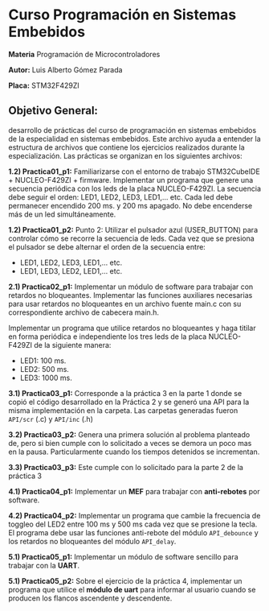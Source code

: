 # Curso Programación en Sistemas Embebidos

**Materia** Programación de Microcontroladores

**Autor:** Luis Alberto Gómez Parada

**Placa:** STM32F429ZI


## Objetivo General:

desarrollo de prácticas del curso de programación   en sistemas embebidos de la especialidad en sistemas embebidos. Este archivo ayuda a entender la estructura de archivos que contiene los ejercicios realizados durante la especialización. Las prácticas se organizan en los siguientes archivos:


**1.2) Practica01_p1:** Familiarizarse con el entorno de trabajo STM32CubeIDE + NUCLEO-F429ZI + firmware. Implementar un programa que genere una secuencia periódica con los leds de la placa NUCLEO-F429ZI. La secuencia debe seguir el orden: LED1, LED2, LED3, LED1,... etc.
Cada led debe permanecer encendido 200 ms. y 200 ms apagado.  No debe encenderse más de un led simultáneamente. 

**1.2) Practica01_p2:** Punto 2: Utilizar el pulsador azul (USER_BUTTON) para controlar cómo se recorre la secuencia de leds.  Cada vez que se presiona el pulsador se debe alternar el orden de la secuencia entre:

- LED1, LED2, LED3, LED1,... etc.
- LED1, LED3, LED2, LED1,... etc.


**2.1) Practica02_p1:** Implementar un módulo de software para trabajar con retardos no bloqueantes. 
Implementar las funciones auxiliares necesarias para usar retardos no bloqueantes en un archivo fuente main.c con su correspondiente archivo de cabecera main.h.

Implementar un programa que utilice retardos no bloqueantes y  haga titilar en forma periódica e independiente los tres leds de la placa NUCLEO-F429ZI de la siguiente manera:

- LED1: 100 ms. 
- LED2: 500 ms.
- LED3: 1000 ms.


**3.1) Practica03_p1:** Corresponde a la práctica 3 en la parte 1 donde se copió el código desarrollado en la Práctica 2 y se generó una API para la misma implementación en la carpeta. Las carpetas generadas fueron `API/scr` (.c) y `API/inc` (.h)


**3.2) Practica03_p2:** Genera una primera solución al problema planteado de, pero si bien cumple con lo solicitado a veces se demora un poco mas en la pausa. Particularmente cuando los tiempos detenidos se incrementan.


**3.3) Practica03_p3:** Este cumple con lo solicitado para la parte 2 de la práctica 3 

**4.1) Practica04_p1:** Implementar un **MEF** para trabajar con **anti-rebotes** por software.

**4.2) Practica04_p2:** Implementar un programa que cambie la frecuencia de toggleo del LED2 entre 100 ms y 500 ms cada vez que se presione la tecla.  El programa debe usar las funciones anti-rebote del módulo `API_debounce` y los retardos no bloqueantes del módulo `API_delay`. 


**5.1) Practica05_p1:** Implementar un módulo de software sencillo para trabajar con la **UART**. 

**5.1) Practica05_p2:** Sobre el ejercicio de la práctica 4, implementar un programa que utilice el **módulo de uart** para informar al usuario cuando se producen los flancos ascendente y descendente. 


